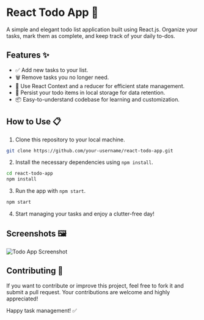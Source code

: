 # React Todo App 📝

A simple and elegant todo list application built using React.js. Organize your tasks, mark them as complete, and keep track of your daily to-dos.

## Features ✨

- ✅ Add new tasks to your list.
- 🗑️ Remove tasks you no longer need.
- 🚀 Use React Context and a reducer for efficient state management.
- 💾 Persist your todo items in local storage for data retention.
- 📦 Easy-to-understand codebase for learning and customization.

## How to Use 📋
1. Clone this repository to your local machine.

```bash
git clone https://github.com/your-username/react-todo-app.git
```

2. Install the necessary dependencies using `npm install`.

```bash
cd react-todo-app
npm install
```

3. Run the app with `npm start`.

```bash
npm start
```
  
4. Start managing your tasks and enjoy a clutter-free day!

## Screenshots 🖼️
![Todo App Screenshot](https://github.com/virugamacoder/react-todo-app/assets/89926772/1c352e35-2f09-43a5-9636-1c69a48e3101)

## Contributing 🤝

If you want to contribute or improve this project, feel free to fork it and submit a pull request. Your contributions are welcome and highly appreciated!

Happy task management! ✅
